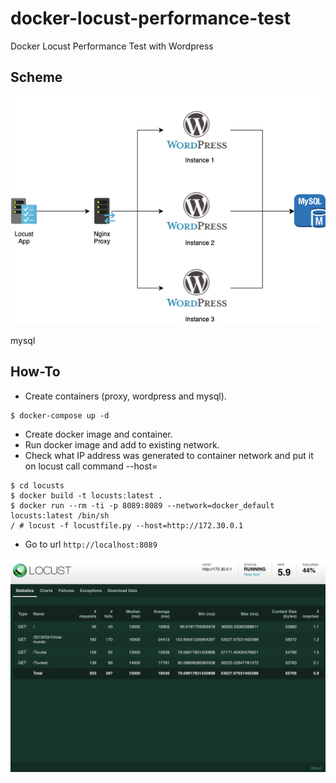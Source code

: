 # docker-locust-performance-test
Docker Locust Performance Test with Wordpress

## Scheme

![Screenshot](Diagram-Locust.png)

mysql
## How-To

*  Create containers (proxy, wordpress and mysql).

```
$ docker-compose up -d
```

* Create docker image and container.
* Run docker image and add to existing network.
* Check what IP address was generated to container network and put it on locust call command --host=

```
$ cd locusts
$ docker build -t locusts:latest .
$ docker run --rm -ti -p 8089:8089 --network=docker_default locusts:latest /bin/sh
/ # locust -f locustfile.py --host=http://172.30.0.1
```

* Go to url `http://localhost:8089` 

![Screenshot](Locust.png)
